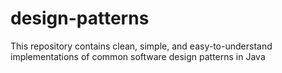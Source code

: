 # design-patterns
This repository contains clean, simple, and easy-to-understand implementations of common software design patterns in Java 
